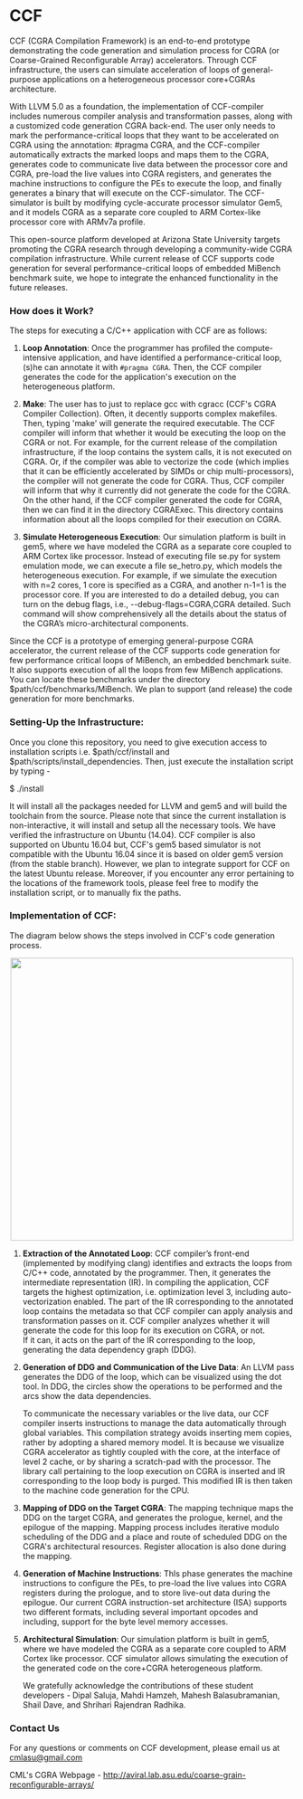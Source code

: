 # CCF

CCF (CGRA Compilation Framework) is an end-to-end prototype demonstrating the code generation and simulation process for CGRA (or Coarse-Grained Reconfigurable Array) accelerators. 
Through CCF infrastructure, the users can simulate acceleration of loops of general-purpose applications on a heterogeneous processor core+CGRAs architecture. 

With LLVM 5.0 as a foundation, the implementation of CCF-compiler includes numerous compiler analysis and transformation passes, along with a customized code generation CGRA back-end. 
The user only needs to mark the performance-critical loops that they want to be accelerated on CGRA using the annotation: #pragma CGRA, 
and the CCF-compiler automatically extracts the marked loops and maps them to the CGRA, 
generates code to communicate live data between the processor core and CGRA, pre-load the live values into CGRA registers, 
and generates the machine instructions to configure the PEs to execute the loop, 
and finally generates a binary that will execute on the CCF-simulator.
The CCF-simulator is built by modifying cycle-accurate processor simulator Gem5, 
and it models CGRA as a separate core coupled to ARM Cortex-like processor core with ARMv7a profile.

This open-source platform developed at Arizona State University targets promoting the CGRA research through developing a community-wide CGRA compilation infrastructure.
While current release of CCF supports code generation for several performance-critical loops of embedded MiBench benchmark suite, 
we hope to integrate the enhanced functionality in the future releases.


### How does it Work?

The steps for executing a C/C++ application with CCF are as follows:

1.	**Loop Annotation**: Once the programmer has profiled the compute-intensive application, 
and have identified a performance-critical loop, (s)he can annotate it with `#pragma CGRA`. 
Then, the CCF compiler generates the code for the application's execution on the heterogeneous platform.

2. **Make**: The user has to just to replace gcc with cgracc (CCF's CGRA Compiler Collection). 
Often, it decently supports complex makefiles. Then, typing 'make' will generate the required executable.
The CCF compiler will inform that whether it would be executing the loop on the CGRA or not. 
For example, for the current release of the compilation infrastructure, if the loop contains the system calls, it is not executed on CGRA. 
Or, if the compiler was able to vectorize the code (which implies that it can be efficiently accelerated by SIMDs or chip multi-processors), 
the compiler will not generate the code for CGRA. 
Thus, CCF compiler will inform that why it currently did not generate the code for the CGRA. 
On the other hand, if the CCF compiler generated the code for CGRA, then we can find it in the directory CGRAExec. 
This directory contains information about all the loops compiled for their execution on CGRA.

3. **Simulate Heterogeneous Execution**: 
Our simulation platform is built in gem5, where we have modeled the CGRA as a separate core coupled to ARM Cortex like processor. 
Instead of executing file se.py for system emulation mode, we can execute a file se_hetro.py, which models the heterogeneous execution. 
For example, if we simulate the execution with n=2 cores, 1 core is specified as a CGRA, and another n-1=1 is the processor core. 
If you are interested to do a detailed debug, you can turn on the debug flags, i.e., --debug-flags=CGRA,CGRA detailed. 
Such command will show comprehensively all the details about the status of the CGRA’s micro-architectural components.

Since the CCF is a prototype of emerging general-purpose CGRA accelerator, 
the current release of the CCF supports code generation for few performance critical loops of MiBench, an embedded benchmark suite. 
It also supports execution of all the loops from few MiBench applications.
You can locate these benchmarks under the directory $path/ccf/benchmarks/MiBench.
We plan to support (and release) the code generation for more benchmarks.

### Setting-Up the Infrastructure:

Once you clone this repository, you need to give execution access to installation scripts i.e. $path/ccf/install and $path/scripts/install_dependencies. 
Then, just execute the installation script by typing -

$ ./install 

It will install all the packages needed for LLVM and gem5 and will build the toolchain from the source.
Please note that since the current installation is non-interactive, it will install and setup all the necessary tools.
We have verified the infrastructure on Ubuntu (14.04). 
CCF compiler is also supported on Ubuntu 16.04 but, CCF's gem5 based simulator is not compatible with the Ubuntu 16.04 
since it is based on older gem5 version (from the stable branch). 
However, we plan to integrate support for CCF on the latest Ubuntu release.
Moreover, if you encounter any error pertaining to the locations of the framework tools, please feel free to modify the installation script, or to manually fix the paths.


### Implementation of CCF:

The diagram below shows the steps involved in CCF's code generation process. 

<p align="center">
  <img src="http://aviral.lab.asu.edu/wp-content/uploads/2018/05/ccf.png"/ height="500">
</p>

1.  **Extraction of the Annotated Loop**:
    CCF compiler’s front-end (implemented by modifying clang) identifies and extracts the loops from C/C++ code, 
    annotated by the programmer. 
    Then, it generates the intermediate representation (IR). 
    In compiling the application, CCF targets the highest optimization, i.e. optimization level 3, 
    including auto-vectorization enabled. 
    The part of the IR corresponding to the annotated loop contains the metadata so that 
    CCF compiler can apply analysis and transformation passes on it.
    CCF compiler analyzes whether it will generate the code for this loop for its execution on CGRA, or not.  
    If it can, it acts on the part of the IR corresponding to the loop, generating the data dependency graph (DDG).
 
 2.	**Generation of DDG and Communication of the Live Data**: An LLVM pass generates the DDG of the loop, 
    which can be visualized using the dot tool. In DDG, the circles show the operations to be performed
    and the arcs show the data dependencies. 
     
    To communicate the necessary variables or the live data, 
    our CCF compiler inserts instructions to manage the data automatically through global variables. 
    This compilation strategy avoids inserting mem copies, rather by adopting a shared memory model. 
    It is because we visualize CGRA accelerator as tightly coupled with the core, 
    at the interface of level 2 cache, or by sharing a scratch-pad with the processor.
    The library call pertaining to the loop execution on CGRA is inserted and IR corresponding to the loop body is purged. 
    This modified IR is then taken to the machine code generation for the CPU.
 
 3.	**Mapping of DDG on the Target CGRA**: The mapping technique maps the DDG on the target CGRA, 
    and generates the prologue, kernel, and the epilogue of the mapping. 
    Mapping process includes iterative modulo scheduling of the DDG 
    and a place and route of scheduled DDG on the CGRA's architectural resources.
    Register allocation is also done during the mapping.
    
4.	**Generation of Machine Instructions**:  ThIs phase generates the machine instructions to configure the PEs,
    to pre-load the live values into CGRA registers during the prologue, 
    and to store live-out data during the epilogue.
    Our current CGRA instruction-set architecture (ISA) supports two different formats, 
    including several important opcodes and including, support for the byte level memory accesses.
    
5.	**Architectural Simulation**: Our simulation platform is built in gem5, 
    where we have modeled the CGRA as a separate core coupled to ARM Cortex like processor.
    CCF simulator allows simulating the execution of the generated code on the core+CGRA heterogeneous platform.    

    We gratefully acknowledge the contributions of these student developers - 
    Dipal Saluja, 
    Mahdi Hamzeh, 
    Mahesh Balasubramanian,
    Shail Dave, and
    Shrihari Rajendran Radhika.
    

### Contact Us

For any questions or comments on CCF development, please email us at cmlasu@gmail.com

CML's CGRA Webpage - http://aviral.lab.asu.edu/coarse-grain-reconfigurable-arrays/

